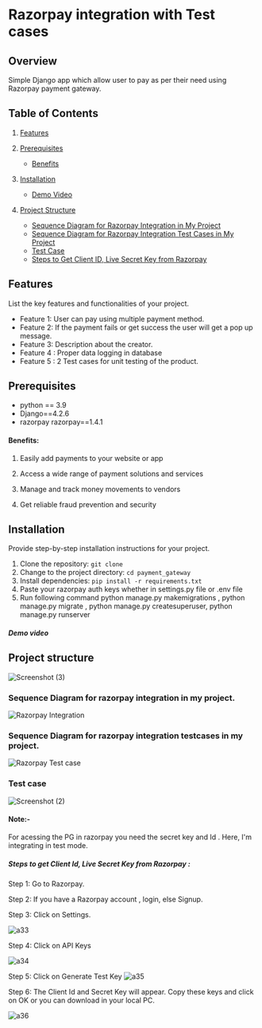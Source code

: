 # Razorpay integration with Test cases


## Overview
Simple Django app which allow user to pay as per their need using Razorpay payment gateway.




## Table of Contents

1. [Features](#features)

2. [Prerequisites](#prerequisites)
   - [Benefits](#benefits)

3. [Installation](#installation)
   - [Demo Video](#demo-video)

4. [Project Structure](#project-structure)
   - [Sequence Diagram for Razorpay Integration in My Project](#sequence-diagram-for-razorpay-integration-in-my-project)
   - [Sequence Diagram for Razorpay Integration Test Cases in My Project](#sequence-diagram-for-razorpay-integration-test-cases-in-my-project)
   - [Test Case](#test-case)
   - [Steps to Get Client ID, Live Secret Key from Razorpay](#steps-to-get-client-id-live-secret-key-from-razorpay)


## Features

List the key features and functionalities of your project.

- Feature 1: User can pay using multiple payment method.
- Feature 2: If the payment fails or get success the user will get a pop up message.
- Feature 3: Description about the creator.
- Feature 4 : Proper data logging in database
- Feature 5 : 2 Test cases for unit testing of the product. 

## Prerequisites



- python == 3.9
- Django==4.2.6
- razorpay razorpay==1.4.1
  
  
#### Benefits:
1. Easily add payments to your website or app
2. Access a wide range of payment solutions and services

3. Manage and track money movements to vendors
4. Get reliable fraud prevention and security

## Installation


Provide step-by-step installation instructions for your project.

1. Clone the repository: `git clone `
2. Change to the project directory: `cd payment_gateway    `
3. Install dependencies: `pip install -r requirements.txt`
4. Paste your razorpay auth keys whether in settings.py file or .env file 
5. Run following command python manage.py makemigrations , python manage.py migrate , python manage.py createsuperuser, python manage.py runserver

 
#####  Demo video 

## Project structure
![Screenshot (3)](https://github.com/krsatyam99/razorpay_pg/assets/103446420/6068bf03-1e8a-439e-ae74-887dd04bee65)



### Sequence Diagram for razorpay integration in my project.
![Razorpay Integration](https://github.com/krsatyam99/razorpay_pg/assets/103446420/e0587210-009c-426e-8991-b7e6c2024b71)
### Sequence Diagram for razorpay integration testcases in my project.
![Razorpay Test case](https://github.com/krsatyam99/razorpay_pg/assets/103446420/bccdeb82-d05c-406d-a862-5df961b5c59a)
### Test case 


![Screenshot (2)](https://github.com/krsatyam99/razorpay_pg/assets/103446420/230172f4-14e8-43e5-8115-d1002c318960)

#### Note:- 
For acessing the PG in razorpay you need the secret key and Id .
Here, I'm integrating in test mode.
##### Steps to get Client Id, Live Secret Key from Razorpay :
Step 1: Go to Razorpay.

Step 2: If you have a Razorpay account , login, else Signup.

Step 3: Click on Settings.
  
![a33](https://github.com/krsatyam99/Plotly-and-Razorpay/assets/103446420/256baf0a-531e-4d5b-8392-2696e88f0e57)

Step 4: Click on API Keys


![a34](https://github.com/krsatyam99/Plotly-and-Razorpay/assets/103446420/01122554-c747-444c-b7e8-3214477b43bd)

Step 5: Click on Generate Test Key
![a35](https://github.com/krsatyam99/Plotly-and-Razorpay/assets/103446420/aebf5465-3ea1-4e51-bd09-3a3990c1432e)

Step 6: The Client Id and Secret Key will appear. Copy these keys and click on OK or you can download in your local PC.

![a36](https://github.com/krsatyam99/Plotly-and-Razorpay/assets/103446420/4e34bac7-5e7d-4a37-8bdc-146e178a966b)








